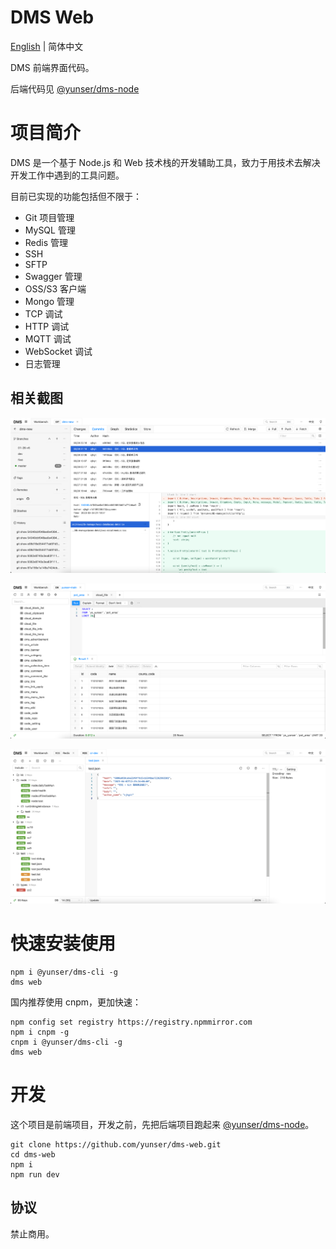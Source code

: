 # DMS Web

[English](./README.md) | 简体中文


DMS 前端界面代码。

后端代码见 [@yunser/dms-node](https://github.com/yunser/dms-node)


# 项目简介

DMS 是一个基于 Node.js 和 Web 技术栈的开发辅助工具，致力于用技术去解决开发工作中遇到的工具问题。

目前已实现的功能包括但不限于：

* Git 项目管理
* MySQL 管理
* Redis 管理
* SSH
* SFTP
* Swagger 管理
* OSS/S3 客户端
* Mongo 管理
* TCP 调试
* HTTP 调试
* MQTT 调试
* WebSocket 调试
* 日志管理


## 相关截图

![Git](./screenshot/git.png)

![MySQL](./screenshot/mysql.png)

![Redis](./screenshot/redis.png)


# 快速安装使用

```shell
npm i @yunser/dms-cli -g
dms web
```

国内推荐使用 cnpm，更加快速：

```shell
npm config set registry https://registry.npmmirror.com
npm i cnpm -g
cnpm i @yunser/dms-cli -g
dms web
```


# 开发

这个项目是前端项目，开发之前，先把后端项目跑起来 [@yunser/dms-node](https://github.com/yunser/dms-node)。

```shell
git clone https://github.com/yunser/dms-web.git
cd dms-web
npm i
npm run dev
```


## 协议

禁止商用。

